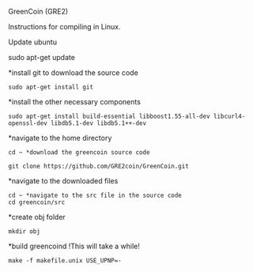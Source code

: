GreenCoin (GRE2)

Instructions for compiling in Linux.

Update ubuntu
   
   sudo apt-get update

*install git to download the source code

    sudo apt-get install git

*install the other necessary components

    sudo apt-get install build-essential libboost1.55-all-dev libcurl4-openssl-dev libdb5.1-dev libdb5.1++-dev

*navigate to the home directory

    cd ~ *download the greencoin source code

    git clone https://github.com/GRE2coin/GreenCoin.git

*navigate to the downloaded files

    cd ~ *navigate to the src file in the source code
    cd greencoin/src

*create obj folder

    mkdir obj

*build greencoind !This will take a while!

    make -f makefile.unix USE_UPNP=-
